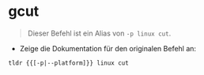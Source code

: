 # gcut

> Dieser Befehl ist ein Alias von `-p linux cut`.

- Zeige die Dokumentation für den originalen Befehl an:

`tldr {{[-p|--platform]}} linux cut`
